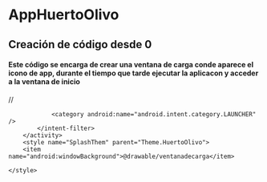 # AppHuertoOlivo

## Creación de código desde 0
#### Este código se encarga de crear una ventana de carga conde aparece el icono de app, durante el tiempo que tarde ejecutar la aplicacon y acceder a la ventana de inicio
<activity android:name=".MainActivity"
            android:theme="@style/SplashThem"> //
            <intent-filter>
                <action android:name="android.intent.action.MAIN" />

                <category android:name="android.intent.category.LAUNCHER" />
            </intent-filter>
        </activity>
        <style name="SplashThem" parent="Theme.HuertoOlivo">
        <item name="android:windowBackground">@drawable/ventanadecarga</item>

    </style>
